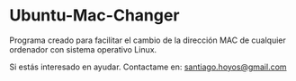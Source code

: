 # Ubuntu-Mac-Changer
Programa creado para facilitar el cambio de la dirección MAC de cualquier ordenador con sistema operativo Linux.

Si estás interesado en ayudar. Contactame en: santiago.hoyos@gmail.com
